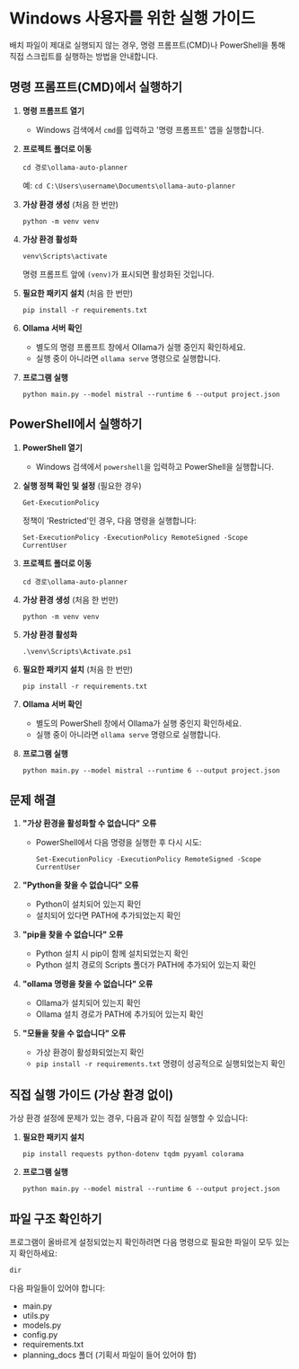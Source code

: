 # Windows 사용자를 위한 실행 가이드

배치 파일이 제대로 실행되지 않는 경우, 명령 프롬프트(CMD)나 PowerShell을 통해 직접 스크립트를 실행하는 방법을 안내합니다.

## 명령 프롬프트(CMD)에서 실행하기

1. **명령 프롬프트 열기**
   - Windows 검색에서 `cmd`를 입력하고 '명령 프롬프트' 앱을 실행합니다.

2. **프로젝트 폴더로 이동**
   ```
   cd 경로\ollama-auto-planner
   ```
   예: `cd C:\Users\username\Documents\ollama-auto-planner`

3. **가상 환경 생성** (처음 한 번만)
   ```
   python -m venv venv
   ```

4. **가상 환경 활성화**
   ```
   venv\Scripts\activate
   ```
   
   명령 프롬프트 앞에 `(venv)`가 표시되면 활성화된 것입니다.

5. **필요한 패키지 설치** (처음 한 번만)
   ```
   pip install -r requirements.txt
   ```

6. **Ollama 서버 확인**
   - 별도의 명령 프롬프트 창에서 Ollama가 실행 중인지 확인하세요.
   - 실행 중이 아니라면 `ollama serve` 명령으로 실행합니다.

7. **프로그램 실행**
   ```
   python main.py --model mistral --runtime 6 --output project.json
   ```

## PowerShell에서 실행하기

1. **PowerShell 열기**
   - Windows 검색에서 `powershell`을 입력하고 PowerShell을 실행합니다.

2. **실행 정책 확인 및 설정** (필요한 경우)
   ```
   Get-ExecutionPolicy
   ```
   
   정책이 'Restricted'인 경우, 다음 명령을 실행합니다:
   ```
   Set-ExecutionPolicy -ExecutionPolicy RemoteSigned -Scope CurrentUser
   ```

3. **프로젝트 폴더로 이동**
   ```
   cd 경로\ollama-auto-planner
   ```

4. **가상 환경 생성** (처음 한 번만)
   ```
   python -m venv venv
   ```

5. **가상 환경 활성화**
   ```
   .\venv\Scripts\Activate.ps1
   ```

6. **필요한 패키지 설치** (처음 한 번만)
   ```
   pip install -r requirements.txt
   ```

7. **Ollama 서버 확인**
   - 별도의 PowerShell 창에서 Ollama가 실행 중인지 확인하세요.
   - 실행 중이 아니라면 `ollama serve` 명령으로 실행합니다.

8. **프로그램 실행**
   ```
   python main.py --model mistral --runtime 6 --output project.json
   ```

## 문제 해결

1. **"가상 환경을 활성화할 수 없습니다" 오류**
   - PowerShell에서 다음 명령을 실행한 후 다시 시도:
     ```
     Set-ExecutionPolicy -ExecutionPolicy RemoteSigned -Scope CurrentUser
     ```

2. **"Python을 찾을 수 없습니다" 오류**
   - Python이 설치되어 있는지 확인
   - 설치되어 있다면 PATH에 추가되었는지 확인

3. **"pip을 찾을 수 없습니다" 오류**
   - Python 설치 시 pip이 함께 설치되었는지 확인
   - Python 설치 경로의 Scripts 폴더가 PATH에 추가되어 있는지 확인

4. **"ollama 명령을 찾을 수 없습니다" 오류**
   - Ollama가 설치되어 있는지 확인
   - Ollama 설치 경로가 PATH에 추가되어 있는지 확인

5. **"모듈을 찾을 수 없습니다" 오류**
   - 가상 환경이 활성화되었는지 확인
   - `pip install -r requirements.txt` 명령이 성공적으로 실행되었는지 확인

## 직접 실행 가이드 (가상 환경 없이)

가상 환경 설정에 문제가 있는 경우, 다음과 같이 직접 실행할 수 있습니다:

1. **필요한 패키지 설치**
   ```
   pip install requests python-dotenv tqdm pyyaml colorama
   ```

2. **프로그램 실행**
   ```
   python main.py --model mistral --runtime 6 --output project.json
   ```

## 파일 구조 확인하기

프로그램이 올바르게 설정되었는지 확인하려면 다음 명령으로 필요한 파일이 모두 있는지 확인하세요:

```
dir
```

다음 파일들이 있어야 합니다:
- main.py
- utils.py
- models.py
- config.py
- requirements.txt
- planning_docs 폴더 (기획서 파일이 들어 있어야 함)

